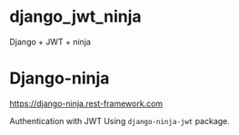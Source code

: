 # django_jwt_ninja
Django + JWT + ninja

# Django-ninja
https://django-ninja.rest-framework.com

Authentication with JWT
Using `django-ninja-jwt` package.
